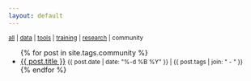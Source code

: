 ```yaml
---
layout: default
---
```


<small>
  <a href="./">all</a> | 
  <a href="data">data</a> |
  <a href="tools">tools</a> | 
  <a href="training">training</a> |
  <a href="research">research</a> |
  community
</small>

<ul>
  {% for post in site.tags.community %}
    <li>
      <a href="{{ site.baseurl }}{{ post.url }}">{{ post.title }}</a> <small>{{ post.date | date: "%-d %B %Y" }} | {{ post.tags | join: " - " }}</small>
    </li>
  {% endfor %}
</ul>
